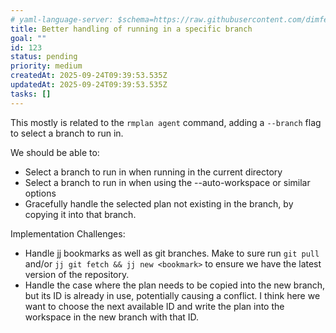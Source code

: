 ```yaml
---
# yaml-language-server: $schema=https://raw.githubusercontent.com/dimfeld/llmutils/main/schema/rmplan-plan-schema.json
title: Better handling of running in a specific branch
goal: ""
id: 123
status: pending
priority: medium
createdAt: 2025-09-24T09:39:53.535Z
updatedAt: 2025-09-24T09:39:53.535Z
tasks: []
---
```


This mostly is related to the `rmplan agent` command, adding a `--branch` flag to select a branch to run in.

We should be able to:
- Select a branch to run in when running in the current directory
- Select a branch to run in when using the --auto-workspace or similar options
- Gracefully handle the selected plan not existing in the branch, by copying it into that branch.

Implementation Challenges:
- Handle jj bookmarks as well as git branches. Make to sure run `git pull` and/or `jj git fetch && jj new <bookmark>` to ensure we have the
latest version of the repository.
- Handle the case where the plan needs to be copied into the new branch, but its ID is already in use, potentially
causing a conflict. I think here we want to choose the next available ID and write the plan into the workspace in the new branch with that ID.
